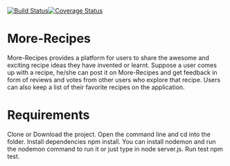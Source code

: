 [![Build Status](https://travis-ci.org/ipheghe/More-Recipes.svg?branch=master)](https://travis-ci.org/ipheghe/More-Recipes)[![Coverage Status](https://coveralls.io/repos/github/ipheghe/More-Recipes/badge.svg?branch=development)](https://coveralls.io/github/ipheghe/More-Recipes?branch=development)
# More-Recipes
More-Recipes provides a platform for users to share the awesome and exciting  recipe ideas they have invented or learnt.  Suppose a user comes up with a recipe,  he/she can post it on More-Recipes and  get feedback in form of reviews and votes from other users who explore that recipe. Users can also keep a list of their favorite recipes on the application.

# Requirements
Clone or Download the project. Open the command line and cd into the folder. Install dependencies npm install. You can install nodemon and run the nodemon command to run it or just type in node server.js. Run test npm test.
